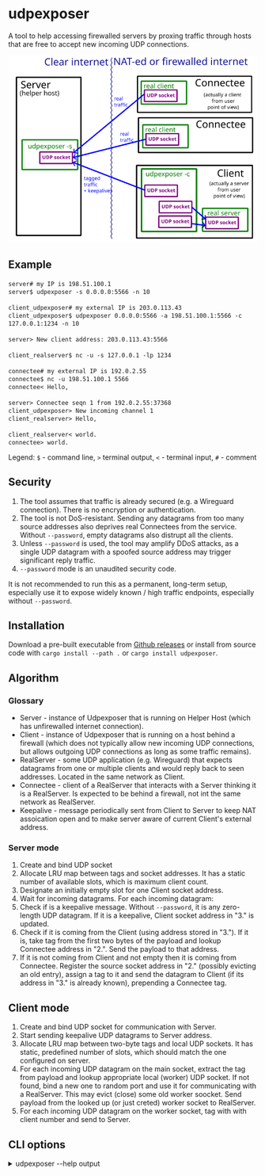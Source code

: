 # udpexposer

A tool to help accessing firewalled servers by proxing traffic through hosts that are free to accept new incoming UDP connections.

![Diagram](diagram.png)

## Example

```
server# my IP is 198.51.100.1
server$ udpexposer -s 0.0.0.0:5566 -n 10

client_udpexposer# my external IP is 203.0.113.43
client_udpexposer$ udpexposer 0.0.0.0:5566 -a 198.51.100.1:5566 -c 127.0.0.1:1234 -n 10

server> New client address: 203.0.113.43:5566

client_realserver$ nc -u -s 127.0.0.1 -lp 1234

connectee# my external IP is 192.0.2.55
connectee$ nc -u 198.51.100.1 5566
connectee< Hello,

server> Connectee seqn 1 from 192.0.2.55:37368
client_udpexposer> New incoming channel 1
client_realserver> Hello,

client_realserver< world.
connectee> world.
```

Legend: `$` - command line, `>` terminal output, `<` - terminal input, `#` - comment

## Security

1. The tool assumes that traffic is already secured (e.g. a Wireguard connection). There is no encryption or authentication.
2. The tool is not DoS-resistant. Sending any datagrams from too many source addresses also deprives real Connectees from the service. Without `--password`, empty datagrams also distrupt all the clients.
3. Unless `--password` is used, the tool may amplify DDoS attacks, as a single UDP datagram with a spoofed source address may trigger significant reply traffic.
4. `--password` mode is an unaudited security code.

It is not recommended to run this as a permanent, long-term setup, especially use it to expose widely known / high traffic endpoints, especially without `--password`.


## Installation

Download a pre-built executable from [Github releases](https://github.com/vi/udpexposer/releases) or install from source code with `cargo install --path .`  or `cargo install udpexposer`.

## Algorithm

### Glossary

* Server - instance of Udpexposer that is running on Helper Host (which has unfirewalled internet connection).
* Client - instance of Udpexposer that is running on a host behind a firewall (which does not typically allow new incoming UDP connections, but allows outgoing UDP connections as long as some traffic remains).
* RealServer - some UDP application (e.g. Wireguard) that expects datagrams from one or multiple clients and would reply back to seen addresses. Located in the same network as Client.
* Connectee - client of a RealServer that interacts with a Server thinking it is a RealServer. Is expected to be behind a firewall, not int the same network as RealServer.
* Keepalive - message periodically sent from Client to Server to keep NAT assoication open and to make server aware of current Client's external address.

### Server mode

1. Create and bind UDP socket
2. Allocate LRU map between tags and socket addresses. It has a static number of available slots, which is maximum client count.
3. Designate an initially empty slot for one Client socket address.
4. Wait for incoming datagrams. For each incoming datagram:
5. Check if is a keepalive message. Without `--password`, it is any zero-length UDP datagram. If it is a keepalive, Client socket address in "3." is updated.
6. Check if it is coming from the Client (using address stored in "3."). If it is, take tag from the first two bytes of the payload and lookup Connectee address in "2.". Send the payload to that address.
7. If it is not coming from Client and not empty then it is coming from Connectee. Register the source socket address in "2." (possibly evicting an old entry), assign a tag to it and send the datagram to Client (if its address in "3." is already known), prepending a Connectee tag.

## Client mode

1. Create and bind UDP socket for communication with Server.
2. Start sending keepalive UDP datagrams to Server address.
3. Allocate LRU map between two-byte tags and local UDP sockets. It has static, predefined number of slots, which should match the one configured on server.
4. For each incoming UDP datagram on the main socket, extract the tag from payload and lookup appropriate local (worker) UDP socket. If not found, bind a new one to random port and use it for communicating with a RealServer. This may evict (close) some old worker soocket. Send payload from the looked up (or just creted) worker socket to RealServer.
5. For each incoming UDP datagram on the worker socket, tag with with client number and send to Server.


## CLI options

<details><summary> udpexposer --help output</summary>

```
Usage: udpexposer <listen_addr> [-c <local-connect-addr>] [-a <server-addr>] [-s] [-n <max-clients>] [-i <ping-interval-ms>] [-P <password>]

Expose UDP port externally using helper hosts

Positional Arguments:
  listen_addr       UDP socket address to bind to

Options:
  -c, --local-connect-addr
                    client mode: expose specified UDP socket
  -a, --server-addr client mode: use specified server
  -s, --server-mode server mode
  -n, --max-clients maximum number of clients (LRU-style)
  -i, --ping-interval-ms
                    for client mode, keepalive interval
  -P, --password    pre-shared key / password to protect server against
                    unsolicited clients
  --help, help      display usage information

```
</details>

